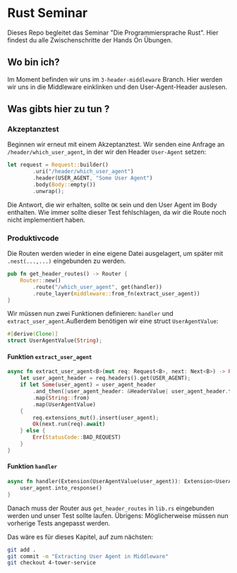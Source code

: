 # Rust Seminar

Dieses Repo begleitet das Seminar "Die Programmiersprache Rust".
Hier findest du alle Zwischenschritte der Hands On Übungen.

## Wo bin ich?

Im Moment befinden wir uns im `3-header-middleware` Branch. Hier werden wir uns in die Middleware einklinken und den User-Agent-Header auslesen.

## Was gibts hier zu tun ?

### Akzeptanztest

Beginnen wir erneut mit einem Akzeptanztest. Wir senden eine Anfrage an `/header/which_user_agent`, in der wir den Header `User-Agent` setzen:

```rust
let request = Request::builder()
        .uri("/header/which_user_agent")
        .header(USER_AGENT, "Some User Agent")
        .body(Body::empty())
        .unwrap();
```

Die Antwort, die wir erhalten, sollte `OK` sein und den User Agent im Body enthalten.
Wie immer sollte dieser Test fehlschlagen, da wir die Route noch nicht implementiert haben.

### Produktivcode

Die Routen werden wieder in eine eigene Datei ausgelagert, um später mit `.nest(...,...)` eingebunden zu werden.

```rust
pub fn get_header_routes() -> Router {
    Router::new()
        .route("/which_user_agent", get(handler))
        .route_layer(middleware::from_fn(extract_user_agent))
}
```

Wir müssen nun zwei Funktionen definieren: `handler` und `extract_user_agent`.Außerdem benötigen wir eine struct `UserAgentValue`:

```rust
#[derive(Clone)]
struct UserAgentValue(String);
```

#### Funktion `extract_user_agent`

```rust
async fn extract_user_agent<B>(mut req: Request<B>, next: Next<B>) -> Result<Response, StatusCode> {
    let user_agent_header = req.headers().get(USER_AGENT);
    if let Some(user_agent) = user_agent_header
        .and_then(|user_agent_header: &HeaderValue| user_agent_header.to_str().ok())
        .map(String::from)
        .map(UserAgentValue)
    {
        req.extensions_mut().insert(user_agent);
        Ok(next.run(req).await)
    } else {
        Err(StatusCode::BAD_REQUEST)
    }
}
```

#### Funktion `handler`

```rust
async fn handler(Extension(UserAgentValue(user_agent)): Extension<UserAgentValue>) -> Response {
    user_agent.into_response()
}
```

Danach muss der Router aus `get_header_routes` in `lib.rs` eingebunden werden und unser Test sollte laufen.
Übrigens: Möglicherweise müssen nun vorherige Tests angepasst werden.

Das wäre es für dieses Kapitel, auf zum nächsten:

```bash
git add .
git commit -m "Extracting User Agent in Middleware"
git checkout 4-tower-service
```
